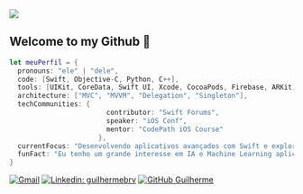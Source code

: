<img src="https://github.com/guilhermebrv/guilhermebrv/assets/104163003/2f6cd2e9-06aa-4043-9cd2-00ec11fb6cfc">

## Welcome to my Github 👋

```swift
let meuPerfil = {
  pronouns: "ele" | "dele",
  code: [Swift, Objective-C, Python, C++],
  tools: [UIKit, CoreData, Swift UI, Xcode, CocoaPods, Firebase, ARKit],
  architecture: ["MVC", "MVVM", "Delegation", "Singleton"],
  techCommunities: {
                        contributor: "Swift Forums",
                        speaker: "iOS Conf",
                        mentor: "CodePath iOS Course"
                      },
  currentFocus: "Desenvolvendo aplicativos avançados com Swift e explorando ARKit",
  funFact: "Eu tenho um grande interesse em IA e Machine Learning aplicados ao desenvolvimento iOS"
}
```
[![Gmail](https://img.shields.io/badge/-guibviana@icloud.com-red?style=flat-square&logo=iCloud&logoColor=white&link=guibviana@icloud.com)](mailto:guibviana@icloud.com)
[![Linkedin: guilhermebrv](https://img.shields.io/badge/-guilhermebrv-blue?style=flat-square&logo=Linkedin&logoColor=white&link=https://www.linkedin.com/in/guilhermebrv/)](https://www.linkedin.com/in/guilhermebrv/)
[![GitHub Guilherme](https://img.shields.io/github/followers/guilhermebrv?label=follow&style=social)](https://github.com/guilhermebrv)

##
